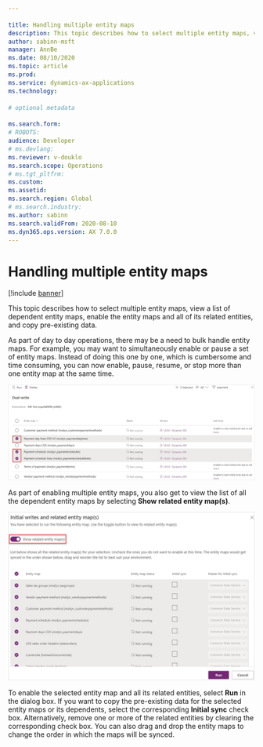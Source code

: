 ```yaml
---

title: Handling multiple entity maps
description: This topic describes how to select multiple entity maps, view a list of dependent entity maps, enable the entity maps and all of its related entities, and copy pre-existing data.
author: sabinn-msft
manager: AnnBe
ms.date: 08/10/2020
ms.topic: article
ms.prod: 
ms.service: dynamics-ax-applications
ms.technology: 

# optional metadata

ms.search.form: 
# ROBOTS: 
audience: Developer
# ms.devlang: 
ms.reviewer: v-douklo
ms.search.scope: Operations
# ms.tgt_pltfrm: 
ms.custom:
ms.assetid: 
ms.search.region: Global
# ms.search.industry: 
ms.author: sabinn
ms.search.validFrom: 2020-08-10
ms.dyn365.ops.version: AX 7.0.0
---
```


# Handling multiple entity maps

[!include [banner](../../includes/banner.md)]


This topic describes how to select multiple entity maps, view a list of dependent entity maps, enable the entity maps and all of its related entities, and copy pre-existing data.

As part of day to day operations, there may be a need to bulk handle entity maps. For example, you may want to simultaneously enable or pause a set of entity maps. Instead of doing this one by one, which is cumbersome and time consuming, you can now enable, pause, resume, or stop more than one entity map at the same time.

![Select multiple entity maps](media/select-multiple-entity-maps.png)
 
As part of enabling multiple entity maps, you also get to view the list of all the dependent entity maps by selecting **Show related entity map(s)**.

![Show related entity maps](media/show-related-entity-map.png)
 
To enable the selected entity map and all its related entities, select **Run** in the dialog box. If you want to copy the pre-existing data for the selected entity maps or its dependents, select the corresponding **Initial sync** check box. Alternatively, remove one or more of the related entities by clearing the corresponding check box. You can also drag and drop the entity maps to change the order in which the maps will be synced.
